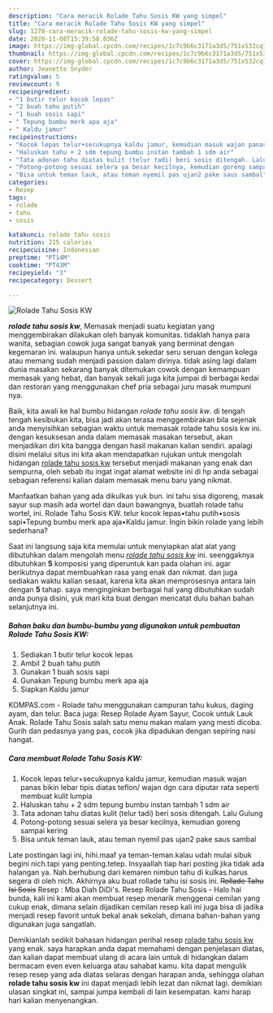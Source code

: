```yaml
---
description: "Cara meracik Rolade Tahu Sosis KW yang simpel"
title: "Cara meracik Rolade Tahu Sosis KW yang simpel"
slug: 1278-cara-meracik-rolade-tahu-sosis-kw-yang-simpel
date: 2020-11-08T15:39:58.036Z
image: https://img-global.cpcdn.com/recipes/1c7c9b6c3171a3d5/751x532cq70/rolade-tahu-sosis-kw-foto-resep-utama.jpg
thumbnail: https://img-global.cpcdn.com/recipes/1c7c9b6c3171a3d5/751x532cq70/rolade-tahu-sosis-kw-foto-resep-utama.jpg
cover: https://img-global.cpcdn.com/recipes/1c7c9b6c3171a3d5/751x532cq70/rolade-tahu-sosis-kw-foto-resep-utama.jpg
author: Jeanette Snyder
ratingvalue: 5
reviewcount: 9
recipeingredient:
- "1 butir telur kocok lepas"
- "2 buah tahu putih"
- "1 buah sosis sapi"
- " Tepung bumbu merk apa aja"
- " Kaldu jamur"
recipeinstructions:
- "Kocok lepas telur+secukupnya kaldu jamur, kemudian masuk wajan panas bikin lebar tipis diatas teflon/ wajan dgn cara diputar rata seperti membuat kulit lumpia"
- "Haluskan tahu + 2 sdm tepung bumbu instan tambah 1 sdm air"
- "Tata adonan tahu diatas kulit (telur tadi) beri sosis ditengah. Lalu Gulung"
- "Potong-potong sesuai selera ya besar kecilnya, kemudian goreng sampai kering"
- "Bisa untuk teman lauk, atau teman nyemil pas ujan2 pake saus sambal"
categories:
- Resep
tags:
- rolade
- tahu
- sosis

katakunci: rolade tahu sosis 
nutrition: 215 calories
recipecuisine: Indonesian
preptime: "PT14M"
cooktime: "PT43M"
recipeyield: "3"
recipecategory: Dessert

---
```



![Rolade Tahu Sosis KW](https://img-global.cpcdn.com/recipes/1c7c9b6c3171a3d5/751x532cq70/rolade-tahu-sosis-kw-foto-resep-utama.jpg)

<b><i>rolade tahu sosis kw</i></b>, Memasak menjadi suatu kegiatan yang menggembirakan dilakukan oleh banyak komunitas. tidaklah hanya para wanita, sebagian cowok juga sangat banyak yang berminat dengan kegemaran ini. walaupun hanya untuk sekedar seru seruan dengan kolega atau memang sudah menjadi passion dalam dirinya. tidak asing lagi dalam dunia masakan sekarang banyak ditemukan cowok dengan kemampuan memasak yang hebat, dan banyak sekali juga kita jumpai di berbagai kedai dan restoran yang menggunakan chef pria sebagai juru masak mumpuni nya.

Baik, kita awali ke hal bumbu hidangan <i>rolade tahu sosis kw</i>. di tengah tengah kesibukan kita, bisa jadi akan terasa menggembirakan bila sejenak anda menyisihkan sebagian waktu untuk memasak rolade tahu sosis kw ini. dengan kesuksesan anda dalam memasak masakan tersebut, akan menjadikan diri kita bangga dengan hasil makanan kalian sendiri. apalagi disini melalui situs ini kita akan mendapatkan rujukan untuk mengolah hidangan <u>rolade tahu sosis kw</u> tersebut menjadi makanan yang enak dan sempurna, oleh sebab itu ingat ingat alamat website ini di hp anda sebagai sebagian referensi kalian dalam memasak menu baru yang nikmat.

Manfaatkan bahan yang ada dikulkas yuk bun. ini tahu sisa digoreng, masak sayur sup masih ada wortel dan daun bawangnya, buatlah rolade tahu wortel, ini. Rolade Tahu Sosis KW. telur kocok lepas•tahu putih•sosis sapi•Tepung bumbu merk apa aja•Kaldu jamur. Ingin bikin rolade yang lebih sederhana?


Saat ini langsung saja kita memulai untuk menyiapkan alat alat yang dibutuhkan dalam mengolah menu <u><i>rolade tahu sosis kw</i></u> ini. seenggaknya dibutuhkan <b>5</b> komposisi yang diperuntuk kan pada olahan ini. agar berikutnya dapat membuahkan rasa yang enak dan nikmat. dan juga sediakan waktu kalian sesaat, karena kita akan memprosesnya antara lain dengan <b>5</b> tahap. saya menginginkan berbagai hal yang dibutuhkan sudah anda punya disini, yuk mari kita buat dengan mencatat dulu bahan bahan selanjutnya ini.

<!--inarticleads1-->

##### Bahan baku dan bumbu-bumbu yang digunakan untuk pembuatan Rolade Tahu Sosis KW:

1. Sediakan 1 butir telur kocok lepas
1. Ambil 2 buah tahu putih
1. Gunakan 1 buah sosis sapi
1. Gunakan  Tepung bumbu merk apa aja
1. Siapkan  Kaldu jamur


KOMPAS.com - Rolade tahu menggunakan campuran tahu kukus, daging ayam, dan telur. Baca juga: Resep Rolade Ayam Sayur, Cocok untuk Lauk Anak. Rolade Tahu Sosis salah satu menu makan malam yang mesti dicoba. Gurih dan pedasnya yang pas, cocok jika dipadukan dengan sepiring nasi hangat. 

<!--inarticleads2-->

##### Cara membuat Rolade Tahu Sosis KW:

1. Kocok lepas telur+secukupnya kaldu jamur, kemudian masuk wajan panas bikin lebar tipis diatas teflon/ wajan dgn cara diputar rata seperti membuat kulit lumpia
1. Haluskan tahu + 2 sdm tepung bumbu instan tambah 1 sdm air
1. Tata adonan tahu diatas kulit (telur tadi) beri sosis ditengah. Lalu Gulung
1. Potong-potong sesuai selera ya besar kecilnya, kemudian goreng sampai kering
1. Bisa untuk teman lauk, atau teman nyemil pas ujan2 pake saus sambal


Late postingan lagi ini, hihi.maaf ya teman-teman.kalau udah mulai sibuk begini nich.tapi yang penting.tetep. Insyaallah tiap hari posting jika tidak ada halangan ya. Nah.berhubung dari kemaren nimbun tahu di kulkas.harus segera di oleh nich. Akhirnya aku buat rollade tahu isi sosis ini. ~~Rollade Tahu Isi Sosis~~ Resep : Mba Diah DiDi&#39;s. Resep Rolade Tahu Sosis - Halo hai bunda, kali ini kami akan membuat resep menarik menggenai cemilan yang cukup enak, dimana selain dijadikan cemilan resep kali ini juga bisa di jadika menjadi resep favorit untuk bekal anak sekolah, dimana bahan-bahan yang digunakan juga sangatlah. 

Demikianlah sedikit bahasan hidangan perihal resep <u>rolade tahu sosis kw</u> yang enak. saya harapkan anda dapat memahami dengan penjelasan diatas, dan kalian dapat membuat ulang di acara lain untuk di hidangkan dalam bermacam even even keluarga atau sahabat kamu. kita dapat mengulik resep resep yang ada diatas selaras dengan harapan anda, sehingga olahan <b>rolade tahu sosis kw</b> ini dapat menjadi lebih lezat dan nikmat lagi. demikian ulasan singkat ini, sampai jumpa kembali di lain kesempatan. kami harap hari kalian menyenangkan.

